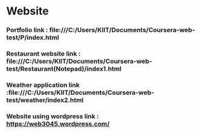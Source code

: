 # Website

### Portfolio link : file:///C:/Users/KIIT/Documents/Coursera-web-test/P/index.html

### Restaurant website link : file:///C:/Users/KIIT/Documents/Coursera-web-test/Restaurant(Notepad)/index1.html 

### Weather application link :file:///C:/Users/KIIT/Documents/Coursera-web-test/weather/index2.html

### Website using wordpress link : https://web3045.wordpress.com/

